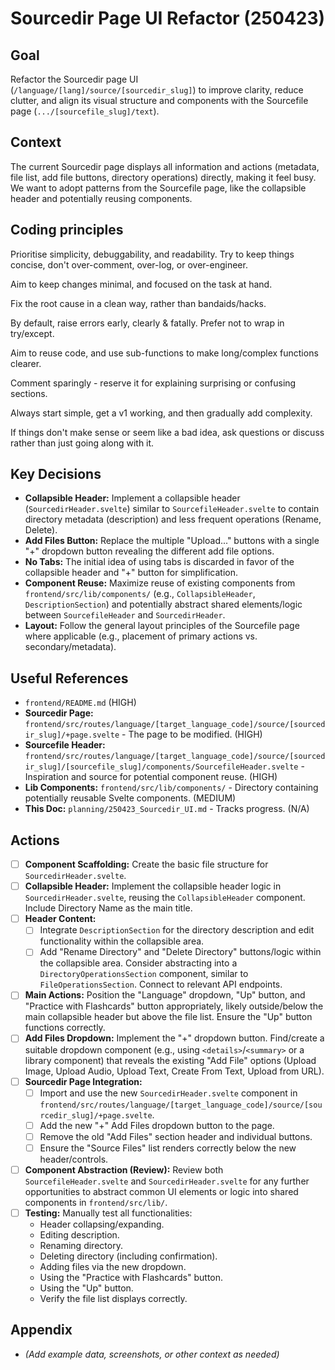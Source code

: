 # Sourcedir Page UI Refactor (250423)

## Goal

Refactor the Sourcedir page UI (`/language/[lang]/source/[sourcedir_slug]`) to improve clarity, reduce clutter, and align its visual structure and components with the Sourcefile page (`.../[sourcefile_slug]/text`).

## Context

The current Sourcedir page displays all information and actions (metadata, file list, add file buttons, directory operations) directly, making it feel busy. We want to adopt patterns from the Sourcefile page, like the collapsible header and potentially reusing components.

## Coding principles

Prioritise simplicity, debuggability, and readability. Try to keep things concise, don't over-comment, over-log, or over-engineer.

Aim to keep changes minimal, and focused on the task at hand.

Fix the root cause in a clean way, rather than bandaids/hacks.

By default, raise errors early, clearly & fatally. Prefer not to wrap in try/except.

Aim to reuse code, and use sub-functions to make long/complex functions clearer.

Comment sparingly - reserve it for explaining surprising or confusing sections.

Always start simple, get a v1 working, and then gradually add complexity.

If things don't make sense or seem like a bad idea, ask questions or discuss rather than just going along with it.


## Key Decisions

*   **Collapsible Header:** Implement a collapsible header (`SourcedirHeader.svelte`) similar to `SourcefileHeader.svelte` to contain directory metadata (description) and less frequent operations (Rename, Delete).
*   **Add Files Button:** Replace the multiple "Upload..." buttons with a single "+" dropdown button revealing the different add file options.
*   **No Tabs:** The initial idea of using tabs is discarded in favor of the collapsible header and "+" button for simplification.
*   **Component Reuse:** Maximize reuse of existing components from `frontend/src/lib/components/` (e.g., `CollapsibleHeader`, `DescriptionSection`) and potentially abstract shared elements/logic between `SourcefileHeader` and `SourcedirHeader`.
*   **Layout:** Follow the general layout principles of the Sourcefile page where applicable (e.g., placement of primary actions vs. secondary/metadata).

## Useful References

*   `frontend/README.md` (HIGH)
*   **Sourcedir Page:** `frontend/src/routes/language/[target_language_code]/source/[sourcedir_slug]/+page.svelte` - The page to be modified. (HIGH)
*   **Sourcefile Header:** `frontend/src/routes/language/[target_language_code]/source/[sourcedir_slug]/[sourcefile_slug]/components/SourcefileHeader.svelte` - Inspiration and source for potential component reuse. (HIGH)
*   **Lib Components:** `frontend/src/lib/components/` - Directory containing potentially reusable Svelte components. (MEDIUM)
*   **This Doc:** `planning/250423_Sourcedir_UI.md` - Tracks progress. (N/A)

## Actions

*   [ ] **Component Scaffolding:** Create the basic file structure for `SourcedirHeader.svelte`.
*   [ ] **Collapsible Header:** Implement the collapsible header logic in `SourcedirHeader.svelte`, reusing the `CollapsibleHeader` component. Include Directory Name as the main title.
*   [ ] **Header Content:**
    *   [ ] Integrate `DescriptionSection` for the directory description and edit functionality within the collapsible area.
    *   [ ] Add "Rename Directory" and "Delete Directory" buttons/logic within the collapsible area. Consider abstracting into a `DirectoryOperationsSection` component, similar to `FileOperationsSection`. Connect to relevant API endpoints.
*   [ ] **Main Actions:** Position the "Language" dropdown, "Up" button, and "Practice with Flashcards" button appropriately, likely outside/below the main collapsible header but above the file list. Ensure the "Up" button functions correctly.
*   [ ] **Add Files Dropdown:** Implement the "+" dropdown button. Find/create a suitable dropdown component (e.g., using `<details>`/`<summary>` or a library component) that reveals the existing "Add File" options (Upload Image, Upload Audio, Upload Text, Create From Text, Upload from URL).
*   [ ] **Sourcedir Page Integration:**
    *   [ ] Import and use the new `SourcedirHeader.svelte` component in `frontend/src/routes/language/[target_language_code]/source/[sourcedir_slug]/+page.svelte`.
    *   [ ] Add the new "+" Add Files dropdown button to the page.
    *   [ ] Remove the old "Add Files" section header and individual buttons.
    *   [ ] Ensure the "Source Files" list renders correctly below the new header/controls.
*   [ ] **Component Abstraction (Review):** Review both `SourcefileHeader.svelte` and `SourcedirHeader.svelte` for any further opportunities to abstract common UI elements or logic into shared components in `frontend/src/lib/`.
*   [ ] **Testing:** Manually test all functionalities:
    *   Header collapsing/expanding.
    *   Editing description.
    *   Renaming directory.
    *   Deleting directory (including confirmation).
    *   Adding files via the new dropdown.
    *   Using the "Practice with Flashcards" button.
    *   Using the "Up" button.
    *   Verify the file list displays correctly.

## Appendix

*   _(Add example data, screenshots, or other context as needed)_
